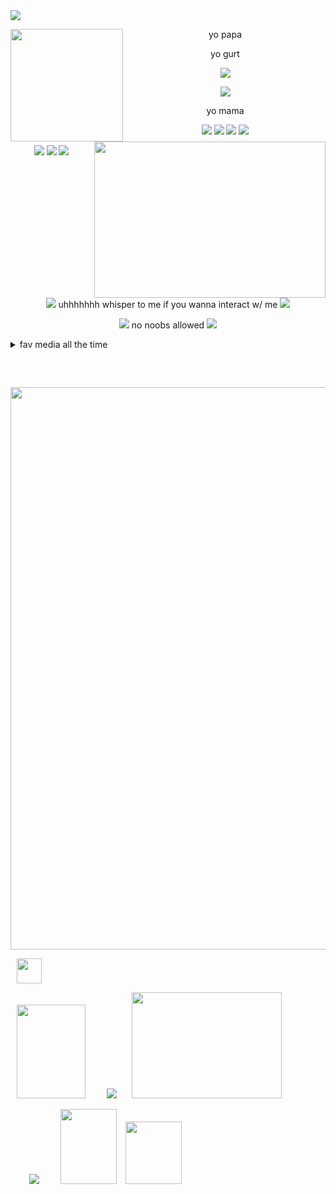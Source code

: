  <img src="https://github.com/user-attachments/assets/69ebd30f-a2cd-420a-b058-10136739e3b7">
  
<p>
<p>
<p>
<p>
  
<div align="center"> 
  
<img align="left" width="180" height="180" src="https://github.com/user-attachments/assets/bff37d46-9a8e-487c-9122-7605b30cd096"/> 

yo papa
 <p>
 <p>
   
<img align="right" width="370" height="250" src="https://github.com/user-attachments/assets/455fc49c-9b10-4550-9a8f-8ef54b58a2f2"/>

yo gurt
<p>
<p>
  
<img align="center"  src="https://github.com/user-attachments/assets/069e3580-6538-4449-8c21-8f09107c3299">

<p>
  <p>
  <p>
<img align="center" src="https://github.com/user-attachments/assets/4cc86684-6683-4a56-8169-e516bfeeedfb">

<p>
  <p>
    
yo mama

<div align=center>
  
<img src="https://github.com/user-attachments/assets/81a7702a-d287-45cf-8635-d96ee2534372"> <img src="https://github.com/user-attachments/assets/108ace13-7f0f-4272-aea5-e6506187e408"> <img src="https://github.com/user-attachments/assets/29078547-a59c-48f4-b08f-9365de27ce71"> <img src="https://external-media.spacehey.net/media/sFeyQwDTWr1274wwUgn_R2n90-pMB6-7y1QiOEfVs8P4=/https://64.media.tumblr.com/fef73f6e41bd21177a19e52d98418cf9/f01b417193c36424-4a/s250x400/e58fe815a45c8545dd2a0e5e1fd07e3946f66df5.gif">

<img src="https://github.com/user-attachments/assets/5f332fd6-2fd5-40c2-8275-e23d4cc3a21b"> <img src="https://github.com/user-attachments/assets/c35dde8a-fba8-4316-845f-a015e67ac79b"> <img src="https://github.com/user-attachments/assets/4f9c4f00-a10c-4760-8cf7-1b644c3b8dc7">
</div>
 <br clear="both"/>
<div align=center>
  <img src="https://github.com/user-attachments/assets/931917f8-bb22-4f5c-88bc-194951e090dd"> uhhhhhhh whisper to me if you wanna interact w/ me <img src="https://github.com/user-attachments/assets/eb11c0ac-6aa5-44f9-916a-12b1d49f21ee"

<p>

<img src="https://github.com/user-attachments/assets/e8bed0d3-9756-4791-996a-47b8aaabd3f5"> no noobs allowed <img src="https://github.com/user-attachments/assets/e8bed0d3-9756-4791-996a-47b8aaabd3f5">
<p>
<p>
  
  <div align="left">
<details>
<summary>fav media all the time</summary>
<br clear="left">
  
  <div align="center">
 <img src="https://github.com/user-attachments/assets/963438d7-0b74-4b6d-b8cc-73929a5fa51f"> <img src="https://github.com/user-attachments/assets/57055f8a-bc9e-4554-a3d9-6989e040ca29"> <img src="https://github.com/user-attachments/assets/3b2597c5-871a-40f4-aff7-360833cd79a1"> <img src="https://github.com/user-attachments/assets/064ae5df-f43d-41cf-b699-3b4eca6dd28a"> <img src="https://github.com/user-attachments/assets/ff26fc0f-d39b-4346-b58e-a2d67c094b02"> <img src="https://github.com/user-attachments/assets/bc60f8b4-6c8b-4c27-a9cb-0a2483f33847"> <img src="https://github.com/user-attachments/assets/72f41d54-4200-4248-a362-7c92a9094903"> <img src="https://github.com/user-attachments/assets/eaf30b06-8b4e-4b26-a012-af544c114156">
    
<img src="https://github.com/user-attachments/assets/beb7f4b6-f336-4da4-9cbc-3fdfe78f2553"> <img src="https://pixelsafari.neocities.org/stamps/more/undertale2.png"> <img src="https://github.com/user-attachments/assets/3dfc6c28-26b8-41c9-8535-6b3716ed8cdbq"> <img src="https://github.com/user-attachments/assets/747ed140-a8f7-4a2e-9ee7-0de12c889ba0"> <img src="https://pixelsafari.neocities.org/stamps/more/dog.gif"> <img src="https://github.com/user-attachments/assets/562925e8-8acd-4e1e-9499-155467710131"> <img src="https://github.com/user-attachments/assets/60a75f48-4bce-4a8e-8957-45a0c1dee3f9"> <img src="https://github.com/user-attachments/assets/383655cb-e44d-4bcc-923f-de2d2e702d93"> <img src="https://pixelsafari.neocities.org/stamps/more/fnaf.gif"> <img src="https://adriansblinkiecollection.neocities.org/stamps/j8.png"> <img src="https://github.com/user-attachments/assets/da7b7bfd-fa25-4068-8855-f4214c2e975b"> <img src="https://github.com/user-attachments/assets/4843621f-6283-43f3-80b9-c8e373670a82"> <img src="https://github.com/user-attachments/assets/efd916e6-62b4-437e-99b5-23cb489e8e44"> <img src="https://github.com/user-attachments/assets/489f0549-fdd2-428d-971d-cd476c350c49"> <img width="95" height="55" src="https://github.com/user-attachments/assets/d95234e3-bbe7-43a3-bc9f-6ec7d494520f"> <img width="95" height="55" src="https://github.com/user-attachments/assets/8f512c42-074a-413c-91e2-192e8180215d"> <img width="95" height="55" src="https://github.com/user-attachments/assets/2fd60331-b418-41ce-b7e5-8b3d8fa998eb"> <img src="https://github.com/user-attachments/assets/afdadeff-d610-4d43-a5ee-967a7d4d6420"> <img src="https://github.com/user-attachments/assets/5aceebd0-7918-49b3-8251-cf499829f291"> <img src="https://github.com/user-attachments/assets/c14fd650-96a9-402a-9bba-1fe4c7fadf68"> <img src="https://github.com/user-attachments/assets/85a34f2f-ff89-4853-b11e-81c562db7aef"> <img src="https://github.com/user-attachments/assets/ceb97425-3226-48ae-9133-edf19ce29be6"> <img src="https://github.com/user-attachments/assets/388dc5e9-30ef-49bd-ab54-04fc1d3083ff"> <img src="https://y2k.neocities.org/stamps/tumblr_inline_pe6lwp1j9T1v11djx_1280.gif"> <img src="https://y2k.neocities.org/stamps/tumblr_inline_pe6lvyf45q1v11djx_1280.gif">  <img src="https://y2k.neocities.org/stamps/tumblr_inline_pe6lw1tkVl1v11djx_1280.gif"> <img src="https://y2k.neocities.org/stamps/queen%20miku.gif"> <img src="https://y2k.neocities.org/stamps/tumblr_inline_pe6lvwLg3C1v11djx_1280.gif"> <img src="https://y2k.neocities.org/stamps/tumblr_inline_pe6lw0vkoA1v11djx_1280.gif"> <img src="https://y2k.neocities.org/stamps/tumblr_inline_pe6lwmcBFT1v11djx_1280.gif"> <img src="https://y2k.neocities.org/stamps/tumblr_inline_pe6lwnS1tU1v11djx_1280.gif"> <img src="https://y2k.neocities.org/stamps/tumblr_inline_pe6lwmXgbk1v11djx_1280.gif"> <img src="https://y2k.neocities.org/stamps2/lovely_doraemon_stamp_by_teammist-d4qx27x.gif"> <img src="https://y2k.neocities.org/stamps/tumblr_phusl1y0JK1xk82cxo9_100.gif"> <img src="https://y2k.neocities.org/stamps/tumblr_phusl1y0JK1xk82cxo2_100.gif"> <img src="https://y2k.neocities.org/stamps/tumblr_phusl1y0JK1xk82cxo1_100.gif"> <img src="https://y2k.neocities.org/stamps2/kyubey_stamp_by_death_summoner-d4omq88.png">


<img src="https://adriansblinkiecollection.neocities.org/stamps/a39.png">
<img src="https://pixelsafari.neocities.org/stamps/more/3ds.gif">
<img src="https://pixelsafari.neocities.org/stamps/more/meta4.gif">
<img src="https://adriansblinkiecollection.neocities.org/stamps/a8.gif">
<img src="https://adriansblinkiecollection.neocities.org/stamps/f61.gif">
<img src="https://adriansblinkiecollection.neocities.org/stamps/b19.gif">
<img src="https://adriansblinkiecollection.neocities.org/stamps/b6.png">
<img
  <p>
    
  <p>

      
</details>
  <p>
    
<br clear="left"/>

<div align="center">
  
 <img width="900" height="15" src="https://github.com/user-attachments/assets/7ae403de-3508-4c10-aec1-b71b2faababa"/>
 <img width="900" src="https://github.com/user-attachments/assets/1302358e-0178-41af-bc2c-401cc9f102d3">
 <p>
  <p>
  <p>
 <p>
       
<div align="left">
  
  <img src="https://github.com/user-attachments/assets/e4a6574e-ff5b-476a-b916-7c738bd5c054" height="40" hspace="10"> 
  
  <img src="https://github.com/user-attachments/assets/07d993f5-2c62-4a18-b799-f4d5e93f2b3f"
 height="150" width="110" hspace="10">
 <img src="https://github.com/user-attachments/assets/c3ec1504-0943-41c3-b37d-a868abe22aca" hspace="20"> <img src="https://github.com/user-attachments/assets/0a8d93ea-01b7-4c6b-a337-e680fc968b3e" height="170" width="240">


 
 <img src="https://github.com/user-attachments/assets/23dce15b-e771-4a02-964d-676963657aae" hspace="30"> <img src="https://github.com/user-attachments/assets/2e9e866a-ed86-4248-ad63-cfd9f15b6ed8" height="120" width="90"> <img src="https://github.com/user-attachments/assets/7533335b-440d-4343-8cc3-2811b1e3c36a" height="100" width="90" hspace="10">




  
</p>
